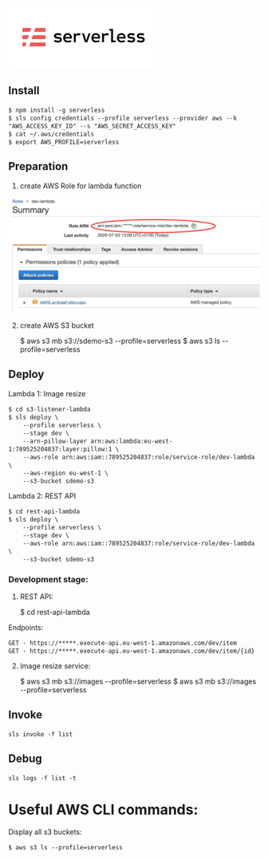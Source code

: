 [![Serverless](images/logo.png)](https://www.serverless.com)

## Install

    $ npm install -g serverless
    $ sls config credentials --profile serverless --provider aws --k "AWS_ACCESS_KEY_ID" --s "AWS_SECRET_ACCESS_KEY"
    $ cat ~/.aws/credentials
    $ export AWS_PROFILE=serverless


## Preparation


1. create AWS Role for lambda function

[![Role](images/aws-role-lambda.jpg)](http://console.aws.amazon.com)


2. create AWS S3 bucket

    $ aws s3 mb s3://sdemo-s3 --profile=serverless
    $ aws s3 ls --profile=serverless


## Deploy

Lambda 1: Image resize

    $ cd s3-listener-lambda
    $ sls deploy \
        --profile serverless \
        --stage dev \
        --arn-pillow-layer arn:aws:lambda:eu-west-1:789525204837:layer:pillow:1 \
        --aws-role arn:aws:iam::789525204837:role/service-role/dev-lambda \
        --aws-region eu-west-1 \
        --s3-bucket sdemo-s3


Lambda 2: REST API

    $ cd rest-api-lambda
    $ sls deploy \
        --profile serverless \
        --stage dev \
        --aws-role arn:aws:iam::789525204837:role/service-role/dev-lambda \
        --s3-bucket sdemo-s3




### Development stage:

1. REST API:

    $ cd rest-api-lambda



Endpoints:

    GET - https://*****.execute-api.eu-west-1.amazonaws.com/dev/item
    GET - https://*****.execute-api.eu-west-1.amazonaws.com/dev/item/{id}


2. Image resize service:

    $ aws s3 mb s3://images --profile=serverless
    $ aws s3 mb s3://images --profile=serverless




## Invoke

    sls invoke -f list


## Debug

    sls logs -f list -t



# Useful AWS CLI commands:

Display all s3 buckets:

    $ aws s3 ls --profile=serverless
